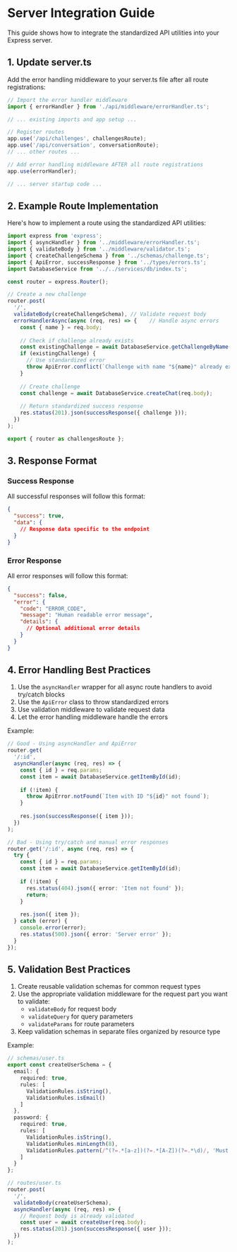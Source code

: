 # Server Integration Guide

This guide shows how to integrate the standardized API utilities into your Express server.

## 1. Update server.ts

Add the error handling middleware to your server.ts file after all route registrations:

```typescript
// Import the error handler middleware
import { errorHandler } from './api/middleware/errorHandler.ts';

// ... existing imports and app setup ...

// Register routes
app.use('/api/challenges', challengesRoute);
app.use('/api/conversation', conversationRoute);
// ... other routes ...

// Add error handling middleware AFTER all route registrations
app.use(errorHandler);

// ... server startup code ...
```

## 2. Example Route Implementation

Here's how to implement a route using the standardized API utilities:

```typescript
import express from 'express';
import { asyncHandler } from '../middleware/errorHandler.ts';
import { validateBody } from '../middleware/validator.ts';
import { createChallengeSchema } from '../schemas/challenge.ts';
import { ApiError, successResponse } from '../types/errors.ts';
import DatabaseService from '../../services/db/index.ts';

const router = express.Router();

// Create a new challenge
router.post(
  '/',
  validateBody(createChallengeSchema), // Validate request body
  errorHandlerAsync(async (req, res) => {    // Handle async errors
    const { name } = req.body;
    
    // Check if challenge already exists
    const existingChallenge = await DatabaseService.getChallengeByName(name);
    if (existingChallenge) {
      // Use standardized error
      throw ApiError.conflict(`Challenge with name "${name}" already exists`);
    }
    
    // Create challenge
    const challenge = await DatabaseService.createChat(req.body);
    
    // Return standardized success response
    res.status(201).json(successResponse({ challenge }));
  })
);

export { router as challengesRoute };
```

## 3. Response Format

### Success Response

All successful responses will follow this format:

```json
{
  "success": true,
  "data": {
    // Response data specific to the endpoint
  }
}
```

### Error Response

All error responses will follow this format:

```json
{
  "success": false,
  "error": {
    "code": "ERROR_CODE",
    "message": "Human readable error message",
    "details": {
      // Optional additional error details
    }
  }
}
```

## 4. Error Handling Best Practices

1. Use the `asyncHandler` wrapper for all async route handlers to avoid try/catch blocks
2. Use the `ApiError` class to throw standardized errors
3. Use validation middleware to validate request data
4. Let the error handling middleware handle the errors

Example:

```typescript
// Good - Using asyncHandler and ApiError
router.get(
  '/:id',
  asyncHandler(async (req, res) => {
    const { id } = req.params;
    const item = await DatabaseService.getItemById(id);
    
    if (!item) {
      throw ApiError.notFound(`Item with ID "${id}" not found`);
    }
    
    res.json(successResponse({ item }));
  })
);

// Bad - Using try/catch and manual error responses
router.get('/:id', async (req, res) => {
  try {
    const { id } = req.params;
    const item = await DatabaseService.getItemById(id);
    
    if (!item) {
      res.status(404).json({ error: 'Item not found' });
      return;
    }
    
    res.json({ item });
  } catch (error) {
    console.error(error);
    res.status(500).json({ error: 'Server error' });
  }
});
```

## 5. Validation Best Practices

1. Create reusable validation schemas for common request types
2. Use the appropriate validation middleware for the request part you want to validate:
   - `validateBody` for request body
   - `validateQuery` for query parameters
   - `validateParams` for route parameters
3. Keep validation schemas in separate files organized by resource type

Example:

```typescript
// schemas/user.ts
export const createUserSchema = {
  email: {
    required: true,
    rules: [
      ValidationRules.isString(),
      ValidationRules.isEmail()
    ]
  },
  password: {
    required: true,
    rules: [
      ValidationRules.isString(),
      ValidationRules.minLength(8),
      ValidationRules.pattern(/^(?=.*[a-z])(?=.*[A-Z])(?=.*\d)/, 'Must contain at least one lowercase letter, one uppercase letter, and one number')
    ]
  }
};

// routes/user.ts
router.post(
  '/',
  validateBody(createUserSchema),
  asyncHandler(async (req, res) => {
    // Request body is already validated
    const user = await createUser(req.body);
    res.status(201).json(successResponse({ user }));
  })
);
